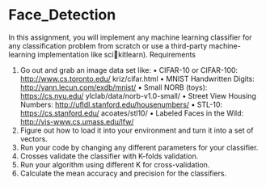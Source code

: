 # Face_Detection
In this assignment, you will implement any machine learning classifier for any classification 
problem from scratch or use a third-party machine-learning implementation like scikitlearn). 
Requirements 
1. Go out and grab an image data set like: 
• CIFAR-10 or CIFAR-100: http://www.cs.toronto.edu/ kriz/cifar.html 
• MNIST Handwritten Digits: http://yann.lecun.com/exdb/mnist/
• Small NORB (toys): https://cs.nyu.edu/ ylclab/data/norb-v1.0-small/ 
• Street View Housing Numbers: http://ufldl.stanford.edu/housenumbers/
• STL-10: https://cs.stanford.edu/ acoates/stl10/ 
• Labeled Faces in the Wild: http://vis-www.cs.umass.edu/lfw/
2. Figure out how to load it into your environment and turn it into a set of vectors. 
3. Run your code by changing any different parameters for your classifier. 
4. Crosses validate the classifier with K-folds validation. 
5. Run your algorithm using different K for cross-validation. 
6. Calculate the mean accuracy and precision for the classifiers.
